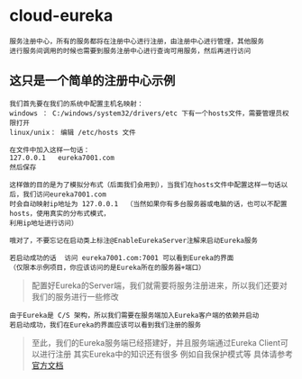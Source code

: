 # cloud-eureka 
    服务注册中心，所有的服务都将在注册中心进行注册，由注册中心进行管理，其他服务
    进行服务间调用的时候也需要到服务注册中心进行查询可用服务，然后再进行访问
##  这只是一个简单的注册中心示例
    我们首先要在我们的系统中配置主机名映射：
    windows ： C:/windows/system32/drivers/etc 下有一个hosts文件，需要管理员权限打开
    linux/unix： 编辑 /etc/hosts 文件
    
    在文件中加入这样一句话：
    127.0.0.1   eureka7001.com  
    然后保存  
    
    这样做的目的是为了模拟分布式（后面我们会用到），当我们在hosts文件中配置这样一句话以后，我们访问eureka7001.com
    时会自动映射ip地址为 127.0.0.1  （当然如果你有多台服务器或电脑的话，也可以不配置hosts，使用真实的分布式模式，
    利用ip地址进行访问）
    
    哦对了，不要忘记在启动类上标注@EnableEurekaServer注解来启动Eureka服务
    
    若启动成功的话  访问 eureka7001.com:7001 可以看到Eureka的界面
    （仅限本示例项目，你应该访问的是Eureka所在的服务器+端口）
    
>   配置好Eureka的Server端，我们就需要将服务注册进来，所以我们还要对我们的服务进行一些修改

    由于Eureka是 C/S 架构，所以我们需要在服务端加入Eureka客户端的依赖并启动
    若启动成功，我们在Eureka的界面应该可以看到我们注册的服务
    
>   至此，我们的Eureka服务端已经搭建好，并且服务端通过Eureka Client可以进行注册
    其实Eureka中的知识还有很多 例如自我保护模式等 具体请参考  [官方文档](https://cloud.spring.io/spring-cloud-netflix/spring-cloud-netflix.html)


